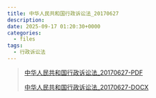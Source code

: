 ```yaml
---
title: 中华人民共和国行政诉讼法_20170627
description:
date: 2025-09-17 01:20:30+0000
categories:
  - files
tags:
  - 行政诉讼法
---
```


> [中华人民共和国行政诉讼法_20170627-PDF](中华人民共和国行政诉讼法_20170627.pdf)
>
> [中华人民共和国行政诉讼法_20170627-DOCX](中华人民共和国行政诉讼法_20170627.docx)
